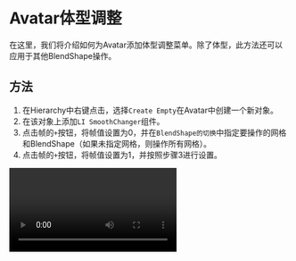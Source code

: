# Avatar体型调整

在这里，我们将介绍如何为Avatar添加体型调整菜单。除了体型，此方法还可以应用于其他BlendShape操作。

## 方法

1. 在Hierarchy中右键点击，选择`Create Empty`在Avatar中创建一个新对象。
2. 在该对象上添加`LI SmoothChanger`组件。
3. 点击帧的`+`按钮，将帧值设置为0，并在`BlendShape的切换`中指定要操作的网格和BlendShape（如果未指定网格，则操作所有网格）。
4. 点击帧的`+`按钮，将帧值设置为1，并按照步骤3进行设置。

<video controls="controls" src="/images/zh/tutorial/morph.webm" />